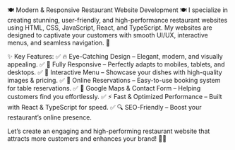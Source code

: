 🍽️ Modern & Responsive Restaurant Website Development 🍽️
I specialize in creating stunning, user-friendly, and high-performance restaurant websites using HTML, CSS, JavaScript, React, and TypeScript. My websites are designed to captivate your customers with smooth UI/UX, interactive menus, and seamless navigation. 🚀

✨ Key Features:
✅ 🔥 Eye-Catching Design – Elegant, modern, and visually appealing.
✅ 📱 Fully Responsive – Perfectly adapts to mobiles, tablets, and desktops.
✅ 🍕 Interactive Menu – Showcase your dishes with high-quality images & pricing.
✅ 📅 Online Reservations – Easy-to-use booking system for table reservations.
✅ 📍 Google Maps & Contact Form – Helping customers find you effortlessly.
✅ ⚡ Fast & Optimized Performance – Built with React & TypeScript for speed.
✅ 🔍 SEO-Friendly – Boost your restaurant’s online presence.

Let’s create an engaging and high-performing restaurant website that attracts more customers and enhances your brand! 🚀🍔
